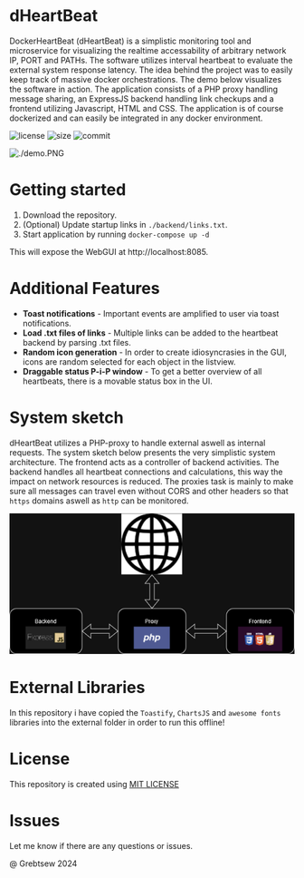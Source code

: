 # dHeartBeat

DockerHeartBeat (dHeartBeat) is a simplistic monitoring tool and microservice for visualizing the realtime accessability of arbitrary network IP, PORT and PATHs. The software utilizes interval heartbeat to evaluate the external system response latency. The idea behind the project was to easily keep track of massive docker orchestrations. The demo below visualizes the software in action. The application consists of a PHP proxy handling message sharing, an ExpressJS backend handling link checkups and a frontend utilizing Javascript, HTML and CSS. The application is of course dockerized and can easily be integrated in any docker environment.

![license](https://img.shields.io/github/license/grebtsew/dHeartBeat)
![size](https://img.shields.io/github/repo-size/grebtsew/dHeartBeat)
![commit](https://img.shields.io/github/last-commit/grebtsew/dHeartBeat)

![./demo.PNG](./docs/demo.gif)

# Getting started

1. Download the repository.
2. (Optional) Update startup links in `./backend/links.txt`.
3. Start application by running `docker-compose up -d`

This will expose the WebGUI at http://localhost:8085.

# Additional Features

- **Toast notifications** - Important events are amplified to user via toast notifications.
- **Load .txt files of links** - Multiple links can be added to the heartbeat backend by parsing .txt files.
- **Random icon generation** - In order to create idiosyncrasies in the GUI, icons are random selected for each object in the listview.
- **Draggable status P-i-P window** - To get a better overview of all heartbeats, there is a movable status box in the UI.

# System sketch

dHeartBeat utilizes a PHP-proxy to handle external aswell as internal requests. The system sketch below presents the very simplistic system architecture. The frontend acts as a controller of backend activities. The backend handles all heartbeat connections and calculations, this way the impact on network resources is reduced. The proxies task is mainly to make sure all messages can travel even without CORS and other headers so that `https` domains aswell as `http` can be monitored.

![./arc.PNG](./docs/arc.png)

# External Libraries

In this repository i have copied the `Toastify`, `ChartsJS` and `awesome fonts` libraries into the external folder in order to run this offline!

# License

This repository is created using [MIT LICENSE](./LICENSE)

# Issues

Let me know if there are any questions or issues.

@ Grebtsew 2024
